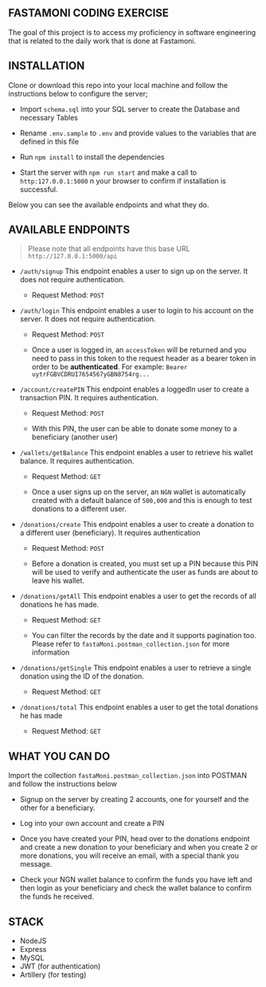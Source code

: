 ## FASTAMONI CODING EXERCISE

The goal of this project is to access my proficiency in software engineering that is related to the daily work that is done at Fastamoni.

## INSTALLATION

Clone or download this repo into your local machine and follow the instructions below to configure the server;

- Import `schema.sql` into your SQL server to create the Database and necessary Tables

- Rename `.env.sample` to `.env` and provide values to the variables that are defined in this file

- Run `npm install` to install the dependencies

- Start the server with `npm run start` and make a call to `http:127.0.0.1:5000` n your browser to confirm if installation is successful.

Below you can see the available endpoints and what they do.

## AVAILABLE ENDPOINTS

> Please note that all endpoints have this base URL `http://127.0.0.1:5000/api`

- `/auth/signup` This endpoint enables a user to sign up on the server. It does not require authentication.

    - Request Method: `POST`

- `/auth/login` This endpoint enables a user to login to his account on the server. It does not require authentication.
    
    - Request Method: `POST`

    - Once a user is logged in, an `accessToken` will be returned and you need to pass in this token to the request header as a bearer token in order to be **authenticated**. For example: `Bearer uytrFGBVCDRUI7654567yGBN8754rg...` 

- `/account/createPIN` This endpoint enables a loggedIn user to create a transaction PIN. It requires authentication.
    
    - Request Method: `POST`
  
    - With this PIN, the user can be able to donate some money to a beneficiary (another user)

- `/wallets/getBalance` This endpoint enables a user to retrieve his wallet balance. It requires authentication.

    - Request Method: `GET`
  
    - Once a user signs up on the server, an `NGN` wallet is automatically created with a default balance of `500,000` and this is enough to test donations to a different user.

- `/donations/create` This endpoint enables a user to create a donation to a different user (beneficiary). It requires authentication

    - Request Method: `POST`

    - Before a donation is created, you must set up a PIN because this PIN will be used to verify and authenticate the user as funds are about to leave his wallet.

- `/donations/getAll` This endpoint enables a user to get the records of all donations he has made.

    - Request Method: `GET`

    - You can filter the records by the date and it supports pagination too. Please refer to `fastaMoni.postman_collection.json` for more information

- `/donations/getSingle` This endpoint enables a user to retrieve a single donation using the ID of the donation.

    - Request Method: `GET`

- `/donations/total` This endpoint enables a user to get the total donations he has made
  
    - Request Method: `GET`

## WHAT YOU CAN DO

Import the collection `fastaMoni.postman_collection.json` into POSTMAN and follow the instructions below

- Signup on the server by creating 2 accounts, one for yourself and the other for a beneficiary.

- Log into your own account and create a PIN

- Once you have created your PIN, head over to the donations endpoint and create a new donation to your beneficiary and when you create 2 or more donations, you will receive an email, with a special thank you message.

- Check your NGN wallet balance to confirm the funds you have left and then login as your beneficiary and check the wallet balance to confirm the funds he received.

## STACK

- NodeJS
- Express
- MySQL
- JWT (for authentication)
- Artillery (for testing)
